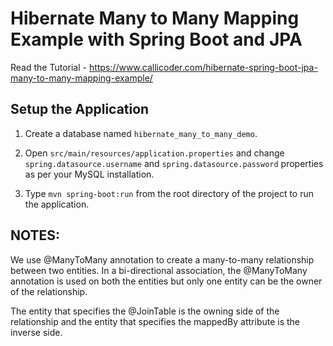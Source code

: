 # Hibernate Many to Many Mapping Example with Spring Boot and JPA

Read the Tutorial - https://www.callicoder.com/hibernate-spring-boot-jpa-many-to-many-mapping-example/

## Setup the Application

1. Create a database named `hibernate_many_to_many_demo`.

2. Open `src/main/resources/application.properties` and change `spring.datasource.username` and `spring.datasource.password` properties as per your MySQL installation.

3. Type `mvn spring-boot:run` from the root directory of the project to run the application.


## NOTES:
We use @ManyToMany annotation to create a many-to-many relationship between two entities. In a bi-directional association, the @ManyToMany annotation is used on both the entities but only one entity can be the owner of the relationship.

The entity that specifies the @JoinTable is the owning side of the relationship and the entity that specifies the mappedBy attribute is the inverse side.